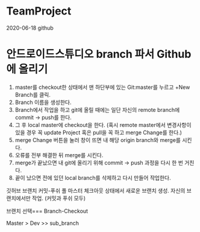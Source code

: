 # TeamProject
2020-06-18 github



# 안드로이드스튜디오 branch 파서 Github에 올리기
1. master를 checkout한 상태에서 맨 하단부에 있는 Git:master를 누르고 +New Branch를 클릭.
2. Branch 이름을 생성한다.
3. Branch에서 작업을 하고 git에 올릴 때에는 일단 자신의 remote branch에 commit -> push를 한다.
4. 그 후 local master에 checkout을 한다. (혹시 remote master에서 변경사항이 있을 경우 꼭 update Project 혹은 pull을 꼭 하고 merge Change를 한다.)
5. merge Change 버튼을 눌러 창이 뜨면 내 해당 origin branch와 merge를 시킨다.
6. 오류를 전부 해결한 뒤 merge를 시킨다.
7. merge가 끝났으면 내 git에 올리기 위해 commit -> push 과정을 다시 한 번 거친다.
8. 끝이 났으면 전에 있던 local branch를 삭제하고 다시 만들어 작업한다.

깃허브
브랜치
커밋-푸쉬
풀
마스터 체크아웃 상태에서 새로운 브랜치 생성.
자신의 브랜치에서만 작업. (커밋과 푸쉬 모두)

브랜치 선택===
Branch-Checkout

Master > Dev >> sub_branch